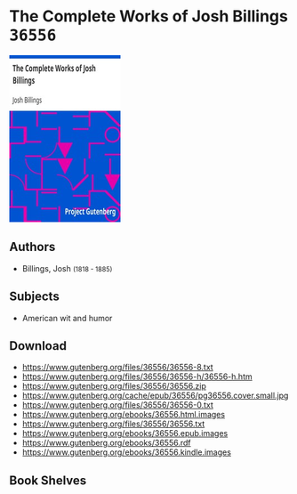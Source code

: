 # The Complete Works of Josh Billings <kbd>36556</kbd>

![](./cover.medium.jpg "")

## Authors


 - Billings, Josh <small>(1818 - 1885)</small>

## Subjects


 - American wit and humor

## Download


 - https://www.gutenberg.org/files/36556/36556-8.txt
 - https://www.gutenberg.org/files/36556/36556-h/36556-h.htm
 - https://www.gutenberg.org/files/36556/36556.zip
 - https://www.gutenberg.org/cache/epub/36556/pg36556.cover.small.jpg
 - https://www.gutenberg.org/files/36556/36556-0.txt
 - https://www.gutenberg.org/ebooks/36556.html.images
 - https://www.gutenberg.org/files/36556/36556.txt
 - https://www.gutenberg.org/ebooks/36556.epub.images
 - https://www.gutenberg.org/ebooks/36556.rdf
 - https://www.gutenberg.org/ebooks/36556.kindle.images

## Book Shelves


